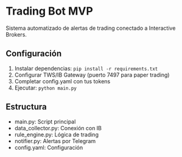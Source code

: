 # Trading Bot MVP

Sistema automatizado de alertas de trading conectado a Interactive Brokers.

## Configuración
1. Instalar dependencias: `pip install -r requirements.txt`
2. Configurar TWS/IB Gateway (puerto 7497 para paper trading)
3. Completar config.yaml con tus tokens
4. Ejecutar: `python main.py`

## Estructura
- main.py: Script principal
- data_collector.py: Conexión con IB
- rule_engine.py: Lógica de trading
- notifier.py: Alertas por Telegram
- config.yaml: Configuración

